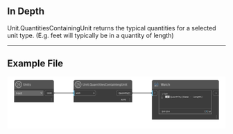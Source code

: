 ## In Depth
Unit.QuantitiesContainingUnit returns the typical quantities for a selected unit type. (E.g. feet will typically be in a quantity of length)
___
## Example File

![Unit.QuantitiesContainingUnit](./DynamoUnits.Unit.QuantitiesContainingUnit_img.png)